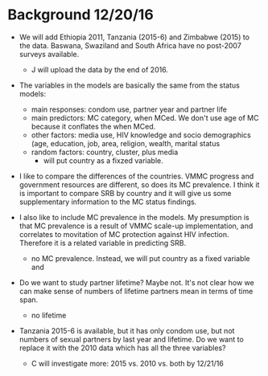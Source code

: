 Background 12/20/16
==

* We will add Ethiopia 2011, Tanzania (2015-6) and Zimbabwe (2015) to the data.  Baswana, Swaziland and South Africa have no post-2007 surveys available.
    * J will upload the data by the end of 2016.
  
* The variables in the models are basically the same from the status models:  
  
  * main responses:  condom use, partner year and partner life
  * main predictors: MC category, when MCed.  We don't use age of MC because it conflates the when MCed.
  * other factors:  media use, HIV knowledge and socio demographics (age, education, job, area, religion, wealth, marital status
  * random factors:  country, cluster, plus media
    * will put country as a fixzed variable.

* I like to compare the differences of the countries.  VMMC progress and government resources are different, so does its MC prevalence.  I think it is important to compare SRB by country and it will give us some supplementary information to the MC status findings.

* I also like to include MC prevalence in the models.  My presumption is that MC prevalence is a result of VMMC scale-up implementation, and correlates to movitation of MC protection against HIV infection.  Therefore it is a related variable in predicting SRB.
  * no MC prevalence.  Instead, we will put country as a fixed variable and 

* Do we want to study partner lifetime? Maybe not.  It's not clear how we can make sense of numbers of lifetime partners mean in terms of time span.
  * no lifetime

* Tanzania 2015-6 is available, but it has only condom use, but not numbers of sexual partners by last year and lifetime.  Do we want to replace it with the 2010 data which has all the three variables?
  * C will investigate more:  2015 vs. 2010 vs. both by 12/21/16
